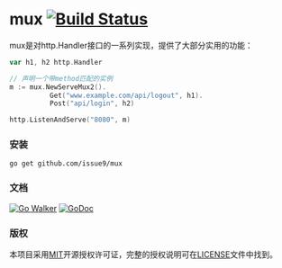 mux [![Build Status](https://travis-ci.org/issue9/mux.svg?branch=master)](https://travis-ci.org/issue9/mux)
======

mux是对http.Handler接口的一系列实现，提供了大部分实用的功能：
```go
var h1, h2 http.Handler

// 声明一个带method匹配的实例
m := mux.NewServeMux2().
          Get("www.example.com/api/logout", h1).
          Post("api/login", h2)

http.ListenAndServe("8080", m)
```

### 安装

```shell
go get github.com/issue9/mux
```


### 文档

[![Go Walker](http://gowalker.org/api/v1/badge)](http://gowalker.org/github.com/issue9/mux)
[![GoDoc](https://godoc.org/github.com/issue9/mux?status.svg)](https://godoc.org/github.com/issue9/mux)


### 版权

本项目采用[MIT](http://opensource.org/licenses/MIT)开源授权许可证，完整的授权说明可在[LICENSE](LICENSE)文件中找到。
